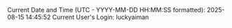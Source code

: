Current Date and Time (UTC - YYYY-MM-DD HH:MM:SS formatted): 2025-08-15 14:45:52
Current User's Login: luckyaiman
